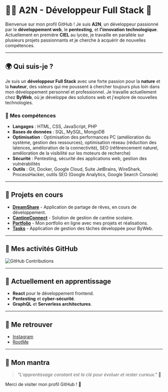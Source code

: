 # 👨‍💻 **A2N - Développeur Full Stack** 🌱     
 
Bienvenue sur mon profil GitHub ! Je suis **A2N**, un développeur passionné par le **développement web**, le **pentesting**, et **l'innovation technologique**. Actuellement en première **CIEL** au lycée, je travaille en parallèle sur plusieurs projets passionnants et je cherche à acquérir de nouvelles compétences.

---
 
## 🌍 **Qui suis-je ?**

Je suis un **développeur Full Stack** avec une forte passion pour la **nature** et la **hauteur**, des valeurs qui me poussent à chercher toujours plus loin dans mon développement personnel et professionnel. Je travaille actuellement chez **ByWeb**, où je développe des solutions web et j'explore de nouvelles technologies.

### 🎯 **Mes compétences**
- **Langages** : HTML, CSS, JavaScript, PHP
- **Bases de données** : SQL, MySQL, MongoDB
- **Optimisation** : Optimisation des performances PC (amélioration du système, gestion des ressources), optimisation réseau (réduction des latences, amélioration de la connectivité), SEO (référencement naturel, amélioration de la visibilité sur les moteurs de recherche)
- **Sécurité** : Pentesting, sécurité des applications web, gestion des vulnérabilités
- **Outils** : Git, Docker, Google Cloud, Suite JetBrains, WireShark, ProcessHacker, outils SEO (Google Analytics, Google Search Console)


---

## 🚀 **Projets en cours**
- [**DreamShare**](https://github.com/albanchb/DreamShareFr) - Application de partage de rêves, en cours de développement.
- [**CantineConnect**](https://github.com/albanchb/CantineConnect) - Solution de gestion de cantine scolaire.
- [**Portfolio**](https://byweb.fr) - Mon portfolio en ligne avec mes projets et réalisations.
- [**Tasks**](https://taskstmp.byweb.fr/) - Application de gestion des tâches développée pour ByWeb.

---

## 🏅 **Mes activités GitHub**

![GitHub Contributions](https://github-readme-streak-stats.herokuapp.com/?user=albanchb&theme=tokyonight)

---

## 🌱 **Actuellement en apprentissage**
- **React** pour le développement frontend.
- **Pentesting** et **cyber-sécurité**.
- **GraphQL** et **Serverless architectures**.

---

## 🔗 **Me retrouver**
- [Instagram](https://www.instagram.com/julesbrd_/)
- [RootMe](https://www.root-me.org)

---

## 💬 **Mon mantra**
> _"L'apprentissage constant est la clé pour évoluer et rester curieux."_ 🚀

Merci de visiter mon profil GitHub ! 🎉

